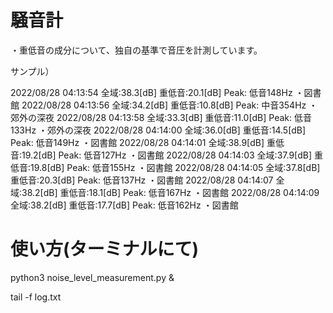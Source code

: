 # 騒音計

・重低音の成分について、独自の基準で音圧を計測しています。

サンプル）

2022/08/28 04:13:54  全域:38.3[dB]     重低音:20.1[dB]     Peak: 低音148Hz ・図書館
2022/08/28 04:13:56  全域:34.2[dB]     重低音:10.8[dB]     Peak: 中音354Hz ・郊外の深夜
2022/08/28 04:13:58  全域:33.3[dB]     重低音:11.0[dB]     Peak: 低音133Hz ・郊外の深夜
2022/08/28 04:14:00  全域:36.0[dB]     重低音:14.5[dB]     Peak: 低音149Hz ・図書館
2022/08/28 04:14:01  全域:38.9[dB]     重低音:19.2[dB]     Peak: 低音127Hz ・図書館
2022/08/28 04:14:03  全域:37.9[dB]     重低音:19.8[dB]     Peak: 低音155Hz ・図書館
2022/08/28 04:14:05  全域:37.8[dB]     重低音:20.3[dB]     Peak: 低音137Hz ・図書館
2022/08/28 04:14:07  全域:38.2[dB]     重低音:18.1[dB]     Peak: 低音167Hz ・図書館
2022/08/28 04:14:09  全域:38.2[dB]     重低音:17.7[dB]     Peak: 低音162Hz ・図書館

# 使い方(ターミナルにて)

python3 noise_level_measurement.py &

tail -f log.txt

